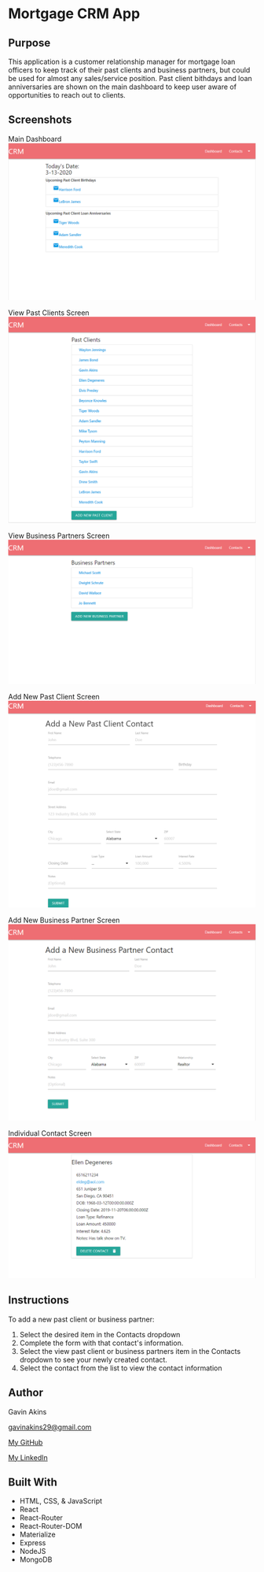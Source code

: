 # Mortgage CRM App

## Purpose

This application is a customer relationship manager for mortgage loan officers to keep track of their past clients and business partners, but could be used for almost any sales/service position. Past client bithdays and loan anniversaries are shown on the main dashboard to keep user aware of opportunities to reach out to clients.

## Screenshots

Main Dashboard
![alt text](https://github.com/GBAkins/mortgage-crm/blob/master/images/CRM-Dashboard.PNG "Main Dashboard")

View Past Clients Screen
![alt text](https://github.com/GBAkins/mortgage-crm/blob/master/images/CRM-Past-Clients.PNG "Main Dashboard")

View Business Partners Screen
![alt text](https://github.com/GBAkins/mortgage-crm/blob/master/images/CRM-Business-Partners.PNG "Main Dashboard")

Add New Past Client Screen
![alt text](https://github.com/GBAkins/mortgage-crm/blob/master/images/CRM-New-Past-Client.PNG "Main Dashboard")

Add New Business Partner Screen
![alt text](https://github.com/GBAkins/mortgage-crm/blob/master/images/CRM-New-Bus-Partner.PNG "Main Dashboard")

Individual Contact Screen
![alt text](https://github.com/GBAkins/mortgage-crm/blob/master/images/CRM-View-Contact.PNG "Main Dashboard")

## Instructions

To add a new past client or business partner:
1. Select the desired item in the Contacts dropdown
2. Complete the form with that contact's information.
3. Select the  view past client or business partners item in the Contacts dropdown to see your newly created contact.
4. Select the contact from the list to view the contact information

## Author

Gavin Akins

gavinakins29@gmail.com

[My GitHub](https://github.com/GBAkins "My GitHub")

[My LinkedIn](https://www.linkedin.com/in/gavin-akins-793806101/ "My LinkedIn")

## Built With
- HTML, CSS, & JavaScript
- React
- React-Router
- React-Router-DOM
- Materialize
- Express
- NodeJS
- MongoDB



